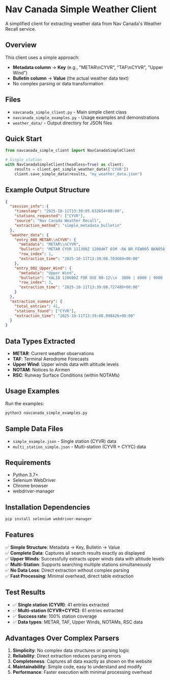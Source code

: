 # Nav Canada Simple Weather Client

A simplified client for extracting weather data from Nav Canada's Weather Recall service.

## Overview

This client uses a simple approach:
- **Metadata column** → **Key** (e.g., "METAR\nCYVR", "TAF\nCYVR", "Upper Wind")
- **Bulletin column** → **Value** (the actual weather data text)
- No complex parsing or data transformation

## Files

- `navcanada_simple_client.py` - Main simple client class
- `navcanada_simple_examples.py` - Usage examples and demonstrations
- `weather_data/` - Output directory for JSON files

## Quick Start

```python
from navcanada_simple_client import NavCanadaSimpleClient

# Single station
with NavCanadaSimpleClient(headless=True) as client:
    results = client.get_simple_weather_data(['CYVR'])
    client.save_simple_data(results, "my_weather_data.json")
```

## Example Output Structure

```json
{
  "session_info": {
    "timestamp": "2025-10-11T13:39:05.632654+00:00",
    "stations_requested": ["CYVR"],
    "source": "Nav Canada Weather Recall",
    "extraction_method": "simple_metadata_bulletin"
  },
  "weather_data": {
    "entry_000_METAR\\nCYVR": {
      "metadata": "METAR\\nCYVR",
      "bulletin": "METAR CYVR 111300Z 12004KT 6SM -RA BR FEW005 BKN056 OVC071 11/11 A2980 RMK SF1SC6AC1 SLP093=",
      "row_index": 1,
      "extraction_time": "2025-10-11T13:39:08.703609+00:00"
    },
    "entry_002_Upper_Wind": {
      "metadata": "Upper Wind",
      "bulletin": "VALID 120600Z FOR USE 00-12\\n  3000 | 6000 | 9000 | 12000 | 18000 | 24000 | 30000...\\nYVR 300 16 | 300 16 0 | 300 15 -4 | 310 20 -9...",
      "row_index": 3,
      "extraction_time": "2025-10-11T13:39:08.727488+00:00"
    }
  },
  "extraction_summary": {
    "total_entries": 41,
    "stations_found": ["CYVR"],
    "extraction_time": "2025-10-11T13:39:08.998426+00:00"
  }
}
```

## Data Types Extracted

- **METAR**: Current weather observations
- **TAF**: Terminal Aerodrome Forecasts
- **Upper Wind**: Upper winds data with altitude levels
- **NOTAM**: Notices to Airmen
- **RSC**: Runway Surface Conditions (within NOTAMs)

## Usage Examples

Run the examples:
```bash
python3 navcanada_simple_examples.py
```

## Sample Data Files

- `simple_example.json` - Single station (CYVR) data
- `multi_station_simple.json` - Multi-station (CYVR + CYYC) data

## Requirements

- Python 3.7+
- Selenium WebDriver
- Chrome browser
- webdriver-manager

## Installation Dependencies

```bash
pip install selenium webdriver-manager
```

## Features

✅ **Simple Structure**: Metadata → Key, Bulletin → Value  
✅ **Complete Data**: Captures all search results exactly as displayed  
✅ **Upper Winds**: Successfully extracts upper winds data with altitude levels  
✅ **Multi-Station**: Supports searching multiple stations simultaneously  
✅ **No Data Loss**: Direct extraction without complex parsing  
✅ **Fast Processing**: Minimal overhead, direct table extraction  

## Test Results

- ✅ **Single station (CYVR)**: 41 entries extracted
- ✅ **Multi-station (CYVR+CYYC)**: 61 entries extracted  
- ✅ **Success rate**: 100% station coverage
- ✅ **Data types**: METAR, TAF, Upper Winds, NOTAMs, RSC data

## Advantages Over Complex Parsers

1. **Simplicity**: No complex data structures or parsing logic
2. **Reliability**: Direct extraction reduces parsing errors  
3. **Completeness**: Captures all data exactly as shown on the website
4. **Maintainability**: Simple code, easy to understand and modify
5. **Performance**: Faster execution with minimal processing overhead